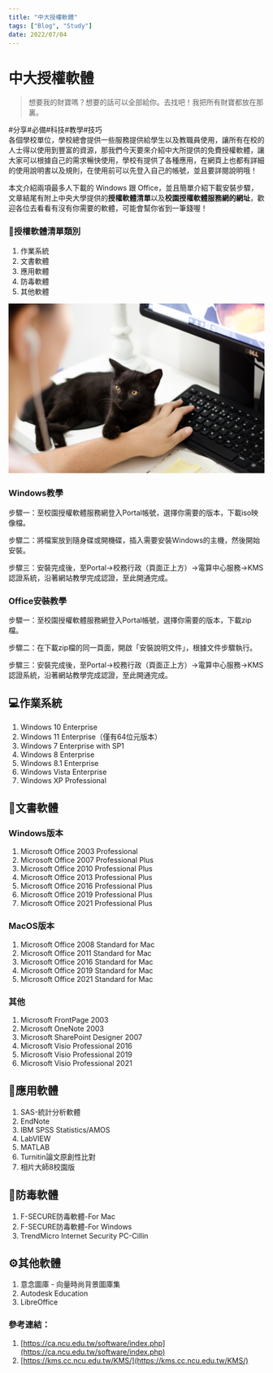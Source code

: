 ```yaml
---
title: "中大授權軟體"
tags: ["Blog", "Study"]
date: 2022/07/04
---
```

# 中大授權軟體

> 想要我的財寶嗎？想要的話可以全部給你。去找吧！我把所有財寶都放在那裏。
> 

#分享#必備#科技#教學#技巧
<br>
各個學校單位，學校總會提供一些服務提供給學生以及教職員使用，讓所有在校的人士得以使用到豐富的資源，那我們今天要來介紹中大所提供的免費授權軟體，讓大家可以根據自己的需求暢快使用，學校有提供了各種應用，在網頁上也都有詳細的使用說明書以及規則，在使用前可以先登入自己的帳號，並且要詳閱說明哦！

本文介紹兩項最多人下載的 Windows 跟 Office，並且簡單介紹下載安裝步驟，文章結尾有附上中央大學提供的**授權軟體清單**以及**校園授權軟體服務網的網址**，歡迎各位去看看有沒有你需要的軟體，可能會幫你省到一筆錢喔！

### 🐍**授權軟體**清單類別

1. 作業系統
2. 文書軟體
3. 應用軟體
4. 防毒軟體
5. 其他軟體

![pexels-ruca-souza-1049764.jpg](https://github.com/NCU-FRESH/2024-blog/blob/main/%E4%B8%AD%E5%A4%A7%E6%8E%88%E6%AC%8A%E8%BB%9F%E9%AB%94/pexels-ruca-souza-1049764.jpg?raw=true)

### Windows教學

步驟一：至校園授權軟體服務網登入Portal帳號，選擇你需要的版本，下載iso映像檔。

步驟二：將檔案放到隨身碟或開機碟，插入需要安裝Windows的主機，然後開始安裝。

步驟三：安裝完成後，至Portal→校務行政（頁面正上方）→電算中心服務→KMS認證系統，沿著網站教學完成認證，至此開通完成。

### Office安裝教學

步驟一：至校園授權軟體服務網登入Portal帳號，選擇你需要的版本，下載zip檔。

步驟二：在下載zip檔的同一頁面，開啟「安裝說明文件」，根據文件步驟執行。

步驟三：安裝完成後，至Portal→校務行政（頁面正上方）→電算中心服務→KMS認證系統，沿著網站教學完成認證，至此開通完成。

## 💻作業系統

1. Windows 10 Enterprise
2. Windows 11 Enterprise（僅有64位元版本）
3. Windows 7 Enterprise with SP1
4. Windows 8 Enterprise
5. Windows 8.1 Enterprise
6. Windows Vista Enterprise
7. Windows XP Professional

## 🏢文書軟體

### **Windows版本**

1. Microsoft Office 2003 Professional
2. Microsoft Office 2007 Professional Plus
3. Microsoft Office 2010 Professional Plus
4. Microsoft Office 2013 Professional Plus
5. Microsoft Office 2016 Professional Plus
6. Microsoft Office 2019 Professional Plus
7. Microsoft Office 2021 Professional Plus

### **MacOS版本**

1. Microsoft Office 2008 Standard for Mac
2. Microsoft Office 2011 Standard for Mac
3. Microsoft Office 2016 Standard for Mac
4. Microsoft Office 2019 Standard for Mac
5. Microsoft Office 2021 Standard for Mac

### **其他**

1. Microsoft FrontPage 2003
2. Microsoft OneNote 2003
3. Microsoft SharePoint Designer 2007
4. Microsoft Visio Professional 2016
5. Microsoft Visio Professional 2019
6. Microsoft Visio Professional 2021

## 📖應用軟體

1. SAS-統計分析軟體
2. EndNote
3. IBM SPSS Statistics/AMOS
4. LabVIEW
5. MATLAB
6. Turnitin論文原創性比對
7. 相片大師8校園版

## 🦠防毒軟體

1. F-SECURE防毒軟體-For Mac
2. F-SECURE防毒軟體-For Windows
3. TrendMicro Internet Security PC-Cillin

## ⚙️其他軟體

1. 意念圖庫 - 向量時尚背景圖庫集
2. Autodesk Education
3. LibreOffice

### 參考連結：

1. [https://ca.ncu.edu.tw/software/index.php](https://ca.ncu.edu.tw/software/index.php)
2. [https://kms.cc.ncu.edu.tw/KMS/](https://kms.cc.ncu.edu.tw/KMS/)

